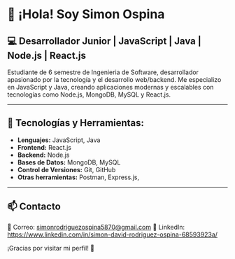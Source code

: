 # 👋 ¡Hola! Soy Simon Ospina

## 💻 Desarrollador Junior | JavaScript | Java | Node.js | React.js

Estudiante de 6 semestre de Ingenieria de Software, desarrollador apasionado por la tecnología y el desarrollo web/backend. Me especializo en JavaScript y Java, creando aplicaciones modernas y escalables con tecnologías como Node.js, MongoDB, MySQL y React.js.

---

## 🚀 Tecnologías y Herramientas:

- **Lenguajes:** JavaScript, Java  
- **Frontend:** React.js  
- **Backend:** Node.js  
- **Bases de Datos:** MongoDB, MySQL  
- **Control de Versiones:** Git, GitHub  
- **Otras herramientas:** Postman, Express.js,

---

## 📫 Contacto

📧 Correo: simonrodriguezospina5870@gmail.com
💼 LinkedIn: https://www.linkedin.com/in/simon-david-rodriguez-ospina-68593923a/  

¡Gracias por visitar mi perfil! 🚀  
